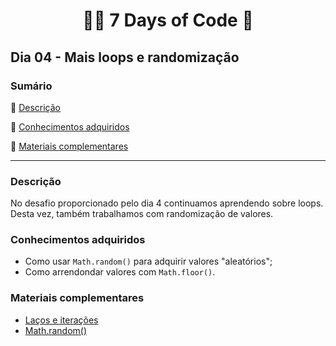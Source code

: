 <h1 align="center"> 👩‍💻 7 Days of Code 🤖 </h1>

<h2>Dia 04 - Mais loops e randomização</h2>

### Sumário 

:small_blue_diamond: [Descrição](#descrição)

:small_blue_diamond: [Conhecimentos adquiridos](#conhecimentos-adquiridos)

:small_blue_diamond: [Materiais complementares](#materiais-complementares)

---
### Descrição
No desafio proporcionado pelo dia 4 continuamos aprendendo sobre loops. Desta vez, também trabalhamos com randomização de valores.

### Conhecimentos adquiridos
- Como usar `Math.random()` para adquirir valores "aleatórios";
- Como arrendondar valores com `Math.floor()`.

### Materiais complementares
- [Laços e iterações](https://developer.mozilla.org/pt-BR/docs/Web/JavaScript/Guide/Loops_and_iteration)
- [Math.random()](https://developer.mozilla.org/pt-BR/docs/Web/JavaScript/Reference/Global_Objects/Math/random)
